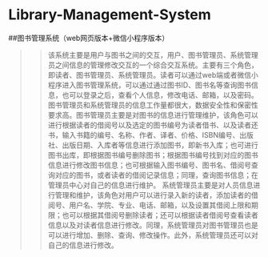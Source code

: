 # Library-Management-System
##图书管理系统（web网页版本+微信小程序版本）
>>该系统主要是用户与图书之间的交互，用户、图书管理员、系统管理员之间信息的管理修改交互的一个综合交互系统。主要有三个角色，即读者、图书管理员、系统管理员。读者可以通过web端或者微信小程序进入图书管理系统，可以通过通过图书ID、图书名等查询图书信息，也可以登录之后，查看个人信息，修改电话、邮箱，以及密码。
图书管理员和系统管理员的信息工作量都很大，数据安全性和保密性要求高。图书管理员主要是对图书的信息进行管理维护，该角色可以进行根据读者的借阅号以及选定的图书编号为读者借书、以及读者还书，输入书籍的编号、名称、作者、译者、价格、ISBN编号、出版社、出版日期、入库者等信息进行添加图书，即新书入库；也可进行图书出库，即根据图书编号删除图书；根据图书编号找到对应的图书信息进行修改图书信息；也可根据输入图书编号、图书名、借阅号查询对应的图书，或者读者的借阅记录信息；同理，查询图书信息；在管理员中心对自己的信息进行维护。
>>系统管理员主要是对人员信息进行管理和维护，该角色对用户可以进行录入新的读者，添加读者的借阅号、用户名、学院、专业、电话、邮箱，以及设置其借阅上限和期限；也可以根据其借阅号删除读者；还可以根据读者借阅号查看读者信息以及对读者信息进行修改。同理，系统管理员对图书管理员也是可以进行增加、删除、查询、修改操作。此外，系统管理员还可以对自己的信息进行修改。
